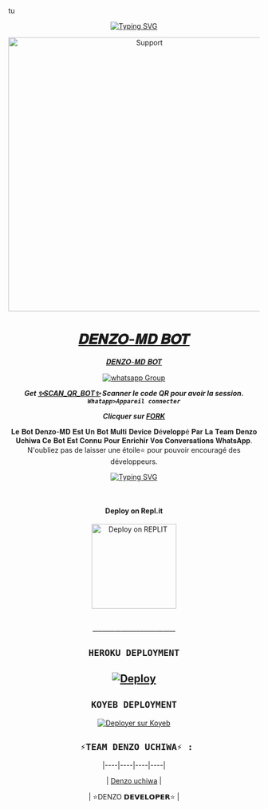 tu<div align="center">
<a href="https://git.io/typing-svg"><img src="https://readme-typing-svg.demolab.com?font=Ribeye&size=50&pause=1000&color=F710B1&center=true&width=910&height=100&lines=Salut+Je+suis+𝑫𝑬𝑵𝒁𝑶-𝑴𝑫 𝑩𝑶𝑻;MULTI+DEVICE+WHATSAPP+BOT; CRÉÉ+PAR+✨DENZO Uchiwa✨;PUBLIC+BOT; DÉVELOPPÉ+PAR+LA+TEAM+DENZO." alt="Typing SVG" /></a>
</p>
<p align="center">
  <a href="https://chat.whatsapp.com/JFNXyoRTf4t6e9GTaM2Oe6">
    <img alt=Support height="550" src="https://i.imgur.com/nkroZCU.jpeg"> 
    </p>
<h1 align="center"> 𝑫𝑬𝑵𝒁𝑶-𝑴𝑫 𝑩𝑶𝑻
</h1>
<p align="center"> 𝑫𝑬𝑵𝒁𝑶-𝑴𝑫 𝑩𝑶𝑻
<p align="center">
 <a href="https://chat.whatsapp.com/JFNXyoRTf4t6e9GTaM2Oe6" target="_blank">
    <img alt="whatsapp Group" src="https://img.shields.io/badge/ Whatsapp Support Group -25D366?style=for-the-badge&logo=whatsapp&logoColor=white" />
 </a> 
  
***Get [✨SCAN_QR_BOT✨](https://replit.com/@Smith2023/DENZO-UCHIWA-3?v=1) Scanner le code QR pour avoir la session. `Whatapp>Appareil connecter`***


***Clicquer sur  [FORK](https://github.com/Denzo-MD/Denzo-MD/fork)***


𝐋𝐞 𝐁𝐨𝐭 𝐃𝐞𝐧𝐳𝐨-𝐌𝐃 𝐄𝐬𝐭 𝐔𝐧 𝐁𝐨𝐭 𝐌𝐮𝐥𝐭𝐢 𝐃𝐞𝐯𝐢𝐜𝐞 𝐃é𝐯𝐞𝐥𝐨𝐩𝐩é 𝐏𝐚𝐫 𝐋𝐚 𝐓𝐞𝐚𝐦 𝐃𝐞𝐧𝐳𝐨 𝐔𝐜𝐡𝐢𝐰𝐚 𝐂𝐞 𝐁𝐨𝐭 𝐄𝐬𝐭 𝐂𝐨𝐧𝐧𝐮 𝐏𝐨𝐮𝐫 𝐄𝐧𝐫𝐢𝐜𝐡𝐢𝐫 𝐕𝐨𝐬 𝐂𝐨𝐧𝐯𝐞𝐫𝐬𝐚𝐭𝐢𝐨𝐧𝐬 𝐖𝐡𝐚𝐭𝐬𝐀𝐩𝐩.
N'oubliez pas de laisser une étoile⭐ pour pouvoir encouragé des développeurs.

<div align="center">
<a href="https://git.io/typing-svg"><img src="https://readme-typing-svg.demolab.com?font=Denzo+Ops+One&size=50&pause=1000&color=1BBFDAFF&center=true&width=910&height=100&lines=;TEAM 𝑫𝑬𝑵𝒁𝑶 𝑼𝒄𝒉𝒊𝒘𝒂-𝑴𝑫." alt="Typing SVG" /></a>
  </p>

<br>

<h4 align="center"> Deploy on Repl.it
</h4>

<p align="center" >
    <a href="https://repl.it/github/Denzo-MD/Denzo-MD-V3">
    <img src="https://repl.it/badge/github/quiec/whatsasena" width="170px" alt="Deploy on REPLIT" >
    </a>
</p>

<p align="center" >
    <br>
    __________________________
    <br>
</p>


## ```HEROKU DEPLOYMENT```

[![Deploy](https://www.herokucdn.com/deploy/button.svg)](https://heroku.com/deploy?template=https://github.com/Denzo-MD/Denzo-MD-V3)
---------


## ```KOYEB DEPLOYMENT``` 


[![Deployer sur Koyeb](https://www.koyeb.com/static/images/deploy/button.svg)](https://app.koyeb.com/apps/deploy?type=git&repository=github.com/Denzo-MD/Denzo-MD-V3&branch=main&env[SESSION_ID]&env[OWNER_NUMBER]=2449354695268&env[MONGODB_URI]&&env[OWNER_NAME]=Denzo&env[KOYEB_API]&env[PREFIX]=.&env[ALIVE_IMG]=https://i.imgur.com/nkroZCU.jpeg&env[global_url]=instagram.com&env[FAKE_COUNTRY_CODE]=92&env[READ_MESSAGE]=false&env[DISABLE_PM]=false&env[WORKTYPE]=public&env[THEME]=Denzo-MD&env[PACK_INFO]=Denzo-MD;BY-Denzo&name=Denzo-MD-V3&env[KOYEB_NAME]=Denzo-MD&env[ANTILINK_VALUES]=chat.whatsapp.com&env[PORT]=8000)


## ``` ⚡TEAM DENZO UCHIWA⚡ :```

 

  <div align="center">

 

|----|----|----|----|

| [Denzo uchiwa](https://github.com/Denzo-MD) |

| ⭐DENZO 𝗗𝗘𝗩𝗘𝗟𝗢𝗣𝗘𝗥⭐ |

  
